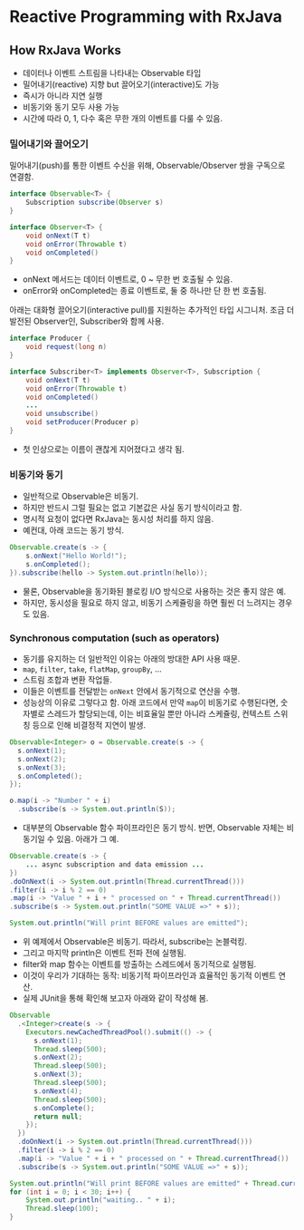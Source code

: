 # Reactive Programming with RxJava

## How RxJava Works

- 데이터나 이벤트 스트림을 나타내는 Observable 타입
- 밀어내기(reactive) 지향 but 끌어오기(interactive)도 가능
- 즉시가 아니라 지연 실행
- 비동기와 동기 모두 사용 가능
- 시간에 따라 0, 1, 다수 혹은 무한 개의 이벤트를 다룰 수 있음.

### 밀어내기와 끌어오기

밀어내기(push)를 통한 이벤트 수신을 위해, Observable/Observer 쌍을 구독으로 연결함.

```java
interface Observable<T> {
    Subscription subscribe(Observer s)
}

interface Observer<T> {
    void onNext(T t)
    void onError(Throwable t)
    void onCompleted()
}
```

- onNext 메서드는 데이터 이벤트로, 0 ~ 무한 번 호출될 수 있음.
- onError와 onCompleted는 종료 이벤트로, 둘 중 하나만 단 한 번 호출됨.

아래는 대화형 끌어오기(interactive pull)를 지원하는 추가적인 타입 시그니처. 조금 더 발전된 Observer인, Subscriber와 함께 사용.

```java
interface Producer {
    void request(long n)
}

interface Subscriber<T> implements Observer<T>, Subscription {
    void onNext(T t)
    void onError(Throwable t)
    void onCompleted()
    ...
    void unsubscribe()
    void setProducer(Producer p)
}
```

- 첫 인상으로는 이름이 괜찮게 지어졌다고 생각 됨.

### 비동기와 동기

- 일반적으로 Observable은 비동기.
- 하지만 반드시 그럴 필요는 없고 기본값은 사실 동기 방식이라고 함.
- 명시적 요청이 없다면 RxJava는 동시성 처리를 하지 않음.
- 예컨대, 아래 코드는 동기 방식.

```java
Observable.create(s -> {
    s.onNext("Hello World!");
    s.onCompleted();
}).subscribe(hello -> System.out.println(hello));
```

- 물론, Observable을 동기화된 블로킹 I/O 방식으로 사용하는 것은 좋지 않은 예.
- 하지만, 동시성을 필요로 하지 않고, 비동기 스케쥴링을 하면 훨씬 더 느려지는 경우도 있음.

### Synchronous computation (such as operators)

- 동기를 유지하는 더 일반적인 이유는 아래의 방대한 API 사용 때문.
- `map`, `filter`, `take`, `flatMap`, `groupBy`, ...
- 스트림 조합과 변환 작업들.
- 이들은 이벤트를 전달받는 `onNext` 안에서 동기적으로 연산을 수행.
- 성능상의 이유로 그렇다고 함. 아래 코드에서 만약 `map`이 비동기로 수행된다면, 숫자별로 스레드가 할당되는데, 이는 비효율일 뿐만 아니라 스케쥴링, 컨텍스트 스위칭 등으로 인해 비결정적 지연이 발생.

```java
Observable<Integer> o = Observable.create(s -> {
  s.onNext(1);
  s.onNext(2);
  s.onNext(3);
  s.onCompleted();
});

o.map(i -> "Number " + i)
  .subscribe(s -> System.out.println(S));
```

- 대부분의 Observable 함수 파이프라인은 동기 방식. 반면, Observable 자체는 비동기일 수 있음. 아래가 그 예.

```java
Observable.create(s -> {
    ... async subscription and data emission ...
})
.doOnNext(i -> System.out.println(Thread.currentThread()))
.filter(i -> i % 2 == 0)
.map(i -> "Value " + i + " processed on " + Thread.currentThread())
.subscribe(s -> System.out.println("SOME VALUE =>" + s));

System.out.println("Will print BEFORE values are emitted");
```

- 위 예제에서 Observable은 비동기. 따라서, subscribe는 논블럭킹.
- 그리고 마지막 println은 이벤트 전파 전에 실행됨.
- filter와 map 함수는 이벤트를 방출하는 스레드에서 동기적으로 실행됨.
- 이것이 우리가 기대하는 동작: 비동기적 파이프라인과 효율적인 동기적 이벤트 연산.
- 실제 JUnit을 통해 확인해 보고자 아래와 같이 작성해 봄.

```java
Observable
  .<Integer>create(s -> {
    Executors.newCachedThreadPool().submit(() -> {
      s.onNext(1);
      Thread.sleep(500);
      s.onNext(2);
      Thread.sleep(500);
      s.onNext(3);
      Thread.sleep(500);
      s.onNext(4);
      Thread.sleep(500);
      s.onComplete();
      return null;
    });
  })
  .doOnNext(i -> System.out.println(Thread.currentThread()))
  .filter(i -> i % 2 == 0)
  .map(i -> "Value " + i + " processed on " + Thread.currentThread())
  .subscribe(s -> System.out.println("SOME VALUE =>" + s));

System.out.println("Will print BEFORE values are emitted" + Thread.currentThread());
for (int i = 0; i < 30; i++) {
    System.out.println("waiting.. " + i);
    Thread.sleep(100);
}
```